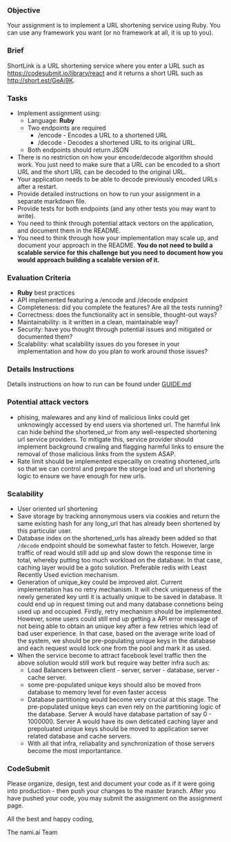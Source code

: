 ### Objective

Your assignment is to implement a URL shortening service using Ruby. You can use any framework you want (or no framework at all, it is up to you).

### Brief

ShortLink is a URL shortening service where you enter a URL such as https://codesubmit.io/library/react and it returns a short URL such as http://short.est/GeAi9K.

### Tasks

- Implement assignment using:
  - Language: **Ruby**
  - Two endpoints are required
    - /encode - Encodes a URL to a shortened URL
    - /decode - Decodes a shortened URL to its original URL.
  - Both endpoints should return JSON
- There is no restriction on how your encode/decode algorithm should work. You just need to make sure that a URL can be encoded to a short URL and the short URL can be decoded to the original URL.
- Your application needs to be able to decode previously encoded URLs after a restart.
- Provide detailed instructions on how to run your assignment in a separate markdown file.
- Provide tests for both endpoints (and any other tests you may want to write).
- You need to think through potential attack vectors on the application, and document them in the README.
- You need to think through how your implementation may scale up, and document your approach in the README. **You do not need to build a scalable service for this challenge but you need to document how you would approach building a scalable version of it.**

### Evaluation Criteria

- **Ruby** best practices
- API implemented featuring a /encode and /decode endpoint
- Completeness: did you complete the features? Are all the tests running?
- Correctness: does the functionality act in sensible, thought-out ways?
- Maintainability: is it written in a clean, maintainable way?
- Security: have you thought through potential issues and mitigated or documented them?
- Scalability: what scalability issues do you foresee in your implementation and how do you plan to work around those issues?

### Details Instructions

Details instructions on how to run can be found under [GUIDE.md](GUIDE.md)

### Potential attack vectors

- phising, malewares and any kind of malicious links could get unknowingly accessed by end users via shortened url. The harmful link can hide behind the shortened_ur from any well-respected shortening url service providers. To mitigate this, service provider should implement background crwaling and flagging harmful links to ensure the removal of those malicious links from the system ASAP.
- Rate limit should be implemented especailly on creating shortened_urls so that we can control and prepare the storge load and url shortening logic to ensure we have enough for new urls.

### Scalability

- User oriented url shortening
- Save storage by tracking annonymous users via cookies and return the same existing hash for any long_url that has already been shortened by this particular user.
- Database index on the shortened_urls has already been added so that `/decode` endpoint should be somewhat faster to fetch.
  However, large traffic of read would still add up and slow down the response time in total, whereby putting too much workload on the database.
  In that case, caching layer would be a goto solution. Preferable redis with Least Recently Used eviction mechanism.
- Generation of unique_key could be improved alot. Current implementation has no retry mechanism. It will check uniqueness of the newly generated key unti it is actually unique to be saved in database. It could end up in request timing out and many database connetions being used up and occupied. Firstly, retry mechanism should be implemented.
  However, some users could still end up getting a API error message of not being able to obtain an unique key after a few retries which lead of bad user experience. In that case, based on the average write load of the system, we should be pre-populating unique keys in the database and each request would lock one from the pool and mark it as used.
- When the service become to attract facebook level traffic then the above solution would still work but require way better infra such as:
  - Load Balancers between client - server, server - database, server - cache server.
  - some pre-populated unique keys should also be moved from database to memory level for even faster access
  - Database partitioning would become very crucial at this stage. The pre-populated unique keys can even rely on the partitioning logic of the database. Server A would have database partation of say 0 - 1000000. Server A would have its own deticated caching layer and prepoluated unique keys should be moved to application server related database and cache servers.
  - With all that infra, reliabality and synchronization of those servers become the most importantance.

### CodeSubmit

Please organize, design, test and document your code as if it were going into production - then push your changes to the master branch. After you have pushed your code, you may submit the assignment on the assignment page.

All the best and happy coding,

The nami.ai Team
